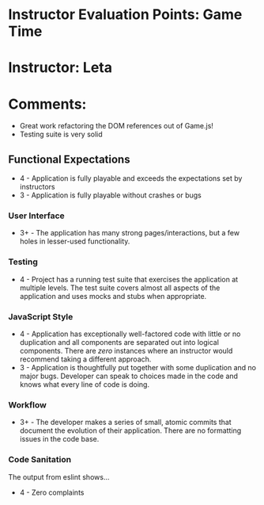 # Instructor Evaluation Points: Game Time
# Instructor: Leta
# Comments:
- Great work refactoring the DOM references out of Game.js!
- Testing suite is very solid

## Functional Expectations

* 4 - Application is fully playable and exceeds the expectations set by instructors
* 3 - Application is fully playable without crashes or bugs

### User Interface

* 3+ - The application has many strong pages/interactions, but a few holes in lesser-used functionality.

### Testing
* 4 - Project has a running test suite that exercises the application at multiple levels. The test suite covers almost all aspects of the application and uses mocks and stubs when appropriate.

### JavaScript Style
* 4 - Application has exceptionally well-factored code with little or no duplication and all components are separated out into logical components. There are _zero_ instances where an instructor would recommend taking a different approach.
* 3 - Application is thoughtfully put together with some duplication and no major bugs. Developer can speak to choices made in the code and knows what every line of code is doing.

### Workflow

* 3+ - The developer makes a series of small, atomic commits that document the evolution of their application. There are no formatting issues in the code base.

### Code Sanitation

The output from eslint shows…

* 4 - Zero complaints
